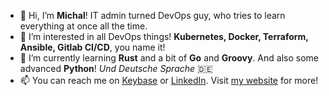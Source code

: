 - 👋 Hi, I’m **Michal**! IT admin turned DevOps guy, who tries to learn everything at once all the time.
- 👀 I’m interested in all DevOps things! **Kubernetes, Docker, Terraform, Ansible, Gitlab CI/CD**, you name it!
- 🌱 I’m currently learning **Rust** and a bit of **Go** and **Groovy**. And also some advanced **Python**! *Und Deutsche Sprache* 🇩🇪
- 📫 You can reach me on [Keybase](https://keybase.io/wokoman) or [LinkedIn](https://www.linkedin.com/in/kozakmichal/). Visit [my website](https://michalkozak.cz/) for more!
